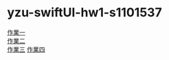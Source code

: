 # yzu-swiftUI-hw1-s1101537

[作業一](https://github.com/sodchuang/yzu-swiftUI-hw1-s1101537/blob/main/hw1.md)  
[作業二](https://github.com/sodchuang/yzu-swiftUI-hw1-s1101537/blob/main/hw2.md)  
[作業三](https://github.com/sodchuang/yzu-swiftUI-hw1-s1101537/blob/main/hw3.md)
[作業四](https://github.com/sodchuang/yzu-swiftUI-hw1-s1101537/blob/main/hw4.md) 

